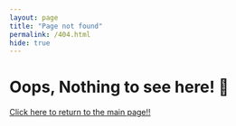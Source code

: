 ```yaml
---
layout: page
title: "Page not found"
permalink: /404.html
hide: true
---
```

<div id="error404">
    <h1>Oops, Nothing to see here! 🙈</h1>
    <a href="{{ '/' | relative_url }}" class="return-btn">
        <p>Click here to return to the main page!!</p>
    </a>
</div>